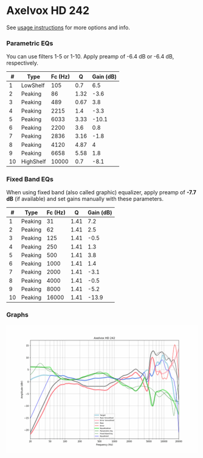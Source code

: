 # Axelvox HD 242
See [usage instructions](https://github.com/jaakkopasanen/AutoEq#usage) for more options and info.

### Parametric EQs
You can use filters 1-5 or 1-10. Apply preamp of -6.4 dB or -6.4 dB, respectively.

|   # | Type      |   Fc (Hz) |    Q |   Gain (dB) |
|-----|-----------|-----------|------|-------------|
|   1 | LowShelf  |       105 | 0.7  |         6.5 |
|   2 | Peaking   |        86 | 1.32 |        -3.6 |
|   3 | Peaking   |       489 | 0.67 |         3.8 |
|   4 | Peaking   |      2215 | 1.4  |        -3.3 |
|   5 | Peaking   |      6033 | 3.33 |       -10.1 |
|   6 | Peaking   |      2200 | 3.6  |         0.8 |
|   7 | Peaking   |      2836 | 3.16 |        -1.8 |
|   8 | Peaking   |      4120 | 4.87 |         4   |
|   9 | Peaking   |      6658 | 5.58 |         1.8 |
|  10 | HighShelf |     10000 | 0.7  |        -8.1 |

### Fixed Band EQs
When using fixed band (also called graphic) equalizer, apply preamp of **-7.7 dB** (if available) and set gains manually with these parameters.

|   # | Type    |   Fc (Hz) |    Q |   Gain (dB) |
|-----|---------|-----------|------|-------------|
|   1 | Peaking |        31 | 1.41 |         7.2 |
|   2 | Peaking |        62 | 1.41 |         2.5 |
|   3 | Peaking |       125 | 1.41 |        -0.5 |
|   4 | Peaking |       250 | 1.41 |         1.3 |
|   5 | Peaking |       500 | 1.41 |         3.8 |
|   6 | Peaking |      1000 | 1.41 |         1.4 |
|   7 | Peaking |      2000 | 1.41 |        -3.1 |
|   8 | Peaking |      4000 | 1.41 |        -0.5 |
|   9 | Peaking |      8000 | 1.41 |        -5.2 |
|  10 | Peaking |     16000 | 1.41 |       -13.9 |

### Graphs
![](./Axelvox%20HD%20242.png)
